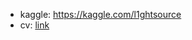 * kaggle: https://kaggle.com/l1ghtsource
* cv: [link](https://drive.google.com/file/d/1S7tZSskg4WbC9r7rUp473ST74mpMWDMu/view?usp=sharing)
